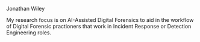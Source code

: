 Jonathan Wiley

My research focus is on AI-Assisted Digital Forensics to aid in the workflow of Digital Forensic practioners that work in Incident Response or Detection Engineering roles.
